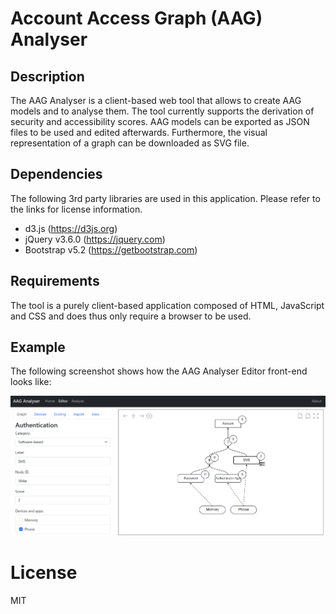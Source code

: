 # Account Access Graph (AAG) Analyser

## Description
The AAG Analyser is a client-based web tool that allows to create AAG models and to analyse them. The tool currently supports the derivation of security and accessibility scores. AAG models can be exported as JSON files to be used and edited afterwards. Furthermore, the visual representation of a graph can be downloaded as SVG file. 

## Dependencies
The following 3rd party libraries are used in this application. Please refer to the links for license information.
- d3.js (https://d3js.org)
- jQuery v3.6.0 (https://jquery.com)
- Bootstrap v5.2 (https://getbootstrap.com)

## Requirements
The tool is a purely client-based application composed of HTML, JavaScript and CSS and does thus only require a browser to be used.

## Example
The following screenshot shows how the AAG Analyser Editor front-end looks like:

![plot](./screenshots/screenshot-editor.png)

# License
MIT


